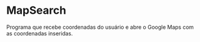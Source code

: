 # MapSearch
Programa que recebe coordenadas do usuário e abre o Google Maps com as coordenadas inseridas.
